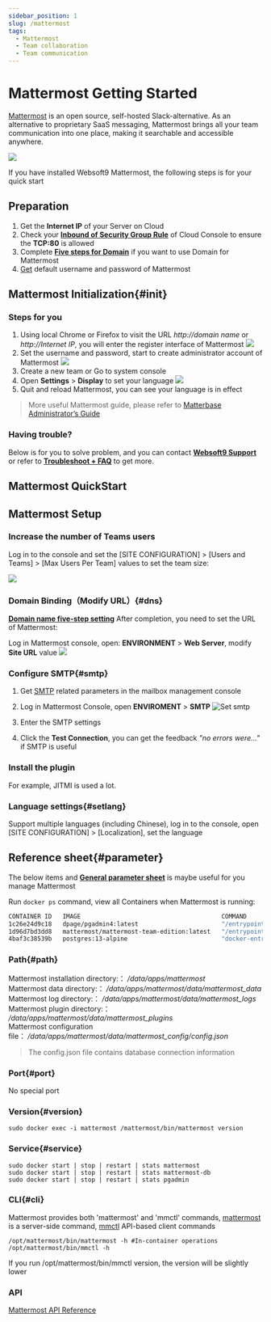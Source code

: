 ```yaml
---
sidebar_position: 1
slug: /mattermost
tags:
  - Mattermost
  - Team collaboration
  - Team communication
---
```


# Mattermost Getting Started

[Mattermost](https://mattermost.com/) is an open source, self-hosted Slack-alternative. As an alternative to proprietary SaaS messaging, Mattermost brings all your team communication into one place, making it searchable and accessible anywhere.

![](https://ucarecdn.com/8cd90d9d-8902-4845-a15b-f4664e5fcfb3/-/format/auto/-/quality/lighter/-/max_icc_size/10/-/resize/1288x/)

If you have installed Websoft9 Mattermost, the following steps is for your quick start

## Preparation

1. Get the **Internet IP** of your Server on Cloud
2. Check your **[Inbound of Security Group Rule](./administrator/firewall#security)** of Cloud Console to ensure the **TCP:80** is allowed
3. Complete **[Five steps for Domain](./administrator/domain_step)** if you want to use Domain for Mattermost
4. [Get](./user/credentials) default username and password of Mattermost


## Mattermost Initialization{#init}

### Steps for you

1. Using local Chrome or Firefox to visit the URL *http://domain name* or *http://Internet IP*, you will enter the register interface of Mattermost
   ![](https://libs.websoft9.com/Websoft9/DocsPicture/en/mattermost/mattermost-install-websoft9.png)
2. Set the username and password, start to create administrator account of Mattermost
   ![](https://libs.websoft9.com/Websoft9/DocsPicture/en/mattermost/mattermost-createdaccount-websoft9.png)
3. Create a new team or Go to system console
4. Open **Settings** > **Display** to set your language
   ![](https://libs.websoft9.com/Websoft9/DocsPicture/en/mattermost/mattermost-display-websoft9.png)
5. Quit and reload Mattermost, you can see your language is in effect

> More useful Mattermost guide, please refer to [Matterbase Administrator’s Guide](https://docs.mattermost.com/guides/administrator.html)


### Having trouble?

Below is for you to solve problem, and you can contact **[Websoft9 Support](./helpdesk)** or refer to **[Troubleshoot + FAQ](./faq#setup)** to get more.  


## Mattermost QuickStart


## Mattermost Setup

### Increase the number of Teams users

Log in to the console and set the [SITE CONFIGURATION] > [Users and Teams] > [Max Users Per Team] values to set the team size:  

![](https://libs.websoft9.com/Websoft9/DocsPicture/en/mattermost/mattermost-maxusers-websoft9.png)

### Domain Binding（Modify URL）{#dns}

**[Domain name five-step setting](./administrator/domain_step)** After completion, you need to set the URL of Mattermost:

Log in Mattermost console, open: **ENVIRONMENT** > **Web Server**, modify **Site URL** value
   ![](https://libs.websoft9.com/Websoft9/DocsPicture/en/mattermost/mattermost-urlset-websoft9.png)


### Configure SMTP{#smtp}

1. Get [SMTP](./administrator/smtp) related parameters in the mailbox management console

2. Log in Mattermost Console, open **ENVIROMENT** > **SMTP**
   ![Set smtp](https://libs.websoft9.com/Websoft9/DocsPicture/en/mattermost/mattermost-smtpsendgrid-websoft9.png)

3. Enter the SMTP settings
   
4. Click the **Test Connection**, you can get the feedback *"no errors were..."* if SMTP is useful

### Install the plugin

For example, JITMI is used a lot.

### Language settings{#setlang}

Support multiple languages (including Chinese), log in to the console, open [SITE CONFIGURATION] > [Localization], set the language 

## Reference sheet{#parameter}

The below items and **[General parameter sheet](./administrator/parameter)** is maybe useful for you manage Mattermost


Run `docker ps` command, view all Containers when Mattermost is running:

```bash
CONTAINER ID   IMAGE                                       COMMAND                  CREATED             STATUS                       PORTS                                                                NAMES
1c26e24d9c18   dpage/pgadmin4:latest                       "/entrypoint.sh"         About an hour ago   Up About an hour             443/tcp, 0.0.0.0:9090->80/tcp, :::9090->80/tcp                       pgadmin
1d96d7bd3dd8   mattermost/mattermost-team-edition:latest   "/entrypoint.sh matt…"   About an hour ago   Up About an hour (healthy)   8067/tcp, 8074-8075/tcp, 0.0.0.0:9001->8065/tcp, :::9001->8065/tcp   mattermost
4baf3c38539b   postgres:13-alpine                          "docker-entrypoint.s…"   About an hour ago   Up About an hour             5432/tcp                                                             mattermost-db
```


### Path{#path}

Mattermost installation directory:： */data/apps/mattermost*  
Mattermost data directory:： */data/apps/mattermost/data/mattermost_data*  
Mattermost log directory:： */data/apps/mattermost/data/mattermost_logs*  
Mattermost plugin directory:： */data/apps/mattermost/data/mattermost_plugins*  
Mattermost configuration file： */data/apps/mattermost/data/mattermost_config/config.json*  

> The config.json file contains database connection information

### Port{#port}

No special port

### Version{#version}

```shell
sudo docker exec -i mattermost /mattermost/bin/mattermost version
```

### Service{#service}

```shell
sudo docker start | stop | restart | stats mattermost
sudo docker start | stop | restart | stats mattermost-db
sudo docker start | stop | restart | stats pgadmin
```

### CLI{#cli}

Mattermost provides both 'mattermost' and 'mmctl' commands, [mattermost](https://docs.mattermost.com/administration/command-line-tools.html) is a server-side command, [mmctl]( https://docs.mattermost.com/administration/mmctl-cli-tool.html) API-based client commands

```
/opt/mattermost/bin/mattermost -h #In-container operations
/opt/mattermost/bin/mmctl -h
```

If you run /opt/mattermost/bin/mmctl version, the version will be slightly lower

### API

[Mattermost API Reference](https://api.mattermost.com/)